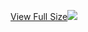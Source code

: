 [View Full Size](https://raw.githubusercontent.com/mingfang/terraform-k8s-modules/master/modules/examples/mongodb/diagram.svg?sanitize=true)<img src="diagram.svg"/>
